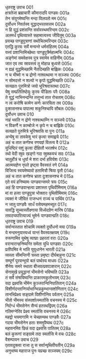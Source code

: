 धृतराष्ट्र उवाच	001  
क्षत्रतेजा ब्रह्मचारी कौमारादपि पाण्डवः	001a  
तेन संयुगमेष्यन्ति मन्दा विलपतो मम	001c  
दुर्योधन निवर्तस्व युद्धाद्भरतसत्तम	002a  
न हि युद्धं प्रशंसन्ति सर्वावस्थमरिन्दम	002c  
अलमर्धं पृथिव्यास्ते सहामात्यस्य जीवितुम्	003a  
प्रयच्छ पाण्डुपुत्राणां यथोचितमरिन्दम	003c  
एतद्धि कुरवः सर्वे मन्यन्ते धर्मसंहितम्	004a  
यत्त्वं प्रशान्तिमिच्छेथाः पाण्डुपुत्रैर्महात्मभिः	004c  
अङ्गेमां समवेक्षस्व पुत्र स्वामेव वाहिनीम्	005a  
जात एव तव स्रावस्त्वं तु मोहान्न बुध्यसे	005c  
न ह्यहं युद्धमिच्छामि नैतदिच्छति बाह्लिकः	006a  
न च भीष्मो न च द्रोणो नाश्वत्थामा न सञ्जयः	006c  
न सोमदत्तो न शल्यो न कृपो युद्धमिच्छति	007a  
सत्यव्रतः पुरुमित्रो जयो भूरिश्रवास्तथा	007c  
येषु सम्प्रतितिष्ठेयुः कुरवः पीडिताः परैः	008a  
ते युद्धं नाभिनन्दन्ति तत्तुभ्यं तात रोचताम्	008c  
न त्वं करोषि कामेन कर्णः कारयिता तव	009a  
दुःशासनश्च पापात्मा शकुनिश्चापि सौबलः	009c  
दुर्योधन उवाच	010  
नाहं भवति न द्रोणे नाश्वत्थाम्नि न सञ्जये	010a  
न विकर्णे न काम्बोजे न कृपे न च बाह्लिके	010c  
सत्यव्रते पुरुमित्रे भूरिश्रवसि वा पुनः	011a  
अन्येषु वा तावकेषु भारं कृत्वा समाह्वये	011c  
अहं च तात कर्णश्च रणयज्ञं वितत्य वै	012a  
युधिष्ठिरं पशुं कृत्वा दीक्षितौ भरतर्षभ	012c  
रथो वेदी स्रुवः खड्गो गदा स्रुक्कवचं सदः	013a  
चातुर्होत्रं च धुर्या मे शरा दर्भा हविर्यशः	013c  
आत्मयज्ञेन नृपते इष्ट्वा वैवस्वतं रणे	014a  
विजित्य स्वयमेष्यावो हतामित्रौ श्रिया वृतौ	014c  
अहं च तात कर्णश्च भ्राता दुःशासनश्च मे	015a  
एते वयं हनिष्यामः पाण्डवान्समरे त्रयः	015c  
अहं हि पाण्डवान्हत्वा प्रशास्ता पृथिवीमिमाम्	016a  
मां वा हत्वा पाण्डुपुत्रा भोक्तारः पृथिवीमिमाम्	016c  
त्यक्तं मे जीवितं राजन्धनं राज्यं च पार्थिव	017a  
न जातु पाण्डवैः सार्धं वसेयमहमच्युत	017c  
यावद्धि सूच्यास्तीक्ष्णाया विध्येदग्रेण मारिष	018a  
तावदप्यपरित्याज्यं भूमेर्नः पाण्डवान्प्रति	018c  
धृतराष्ट्र उवाच	019  
सर्वान्वस्तात शोचामि त्यक्तो दुर्योधनो मया	019a  
ये मन्दमनुयास्यध्वं यान्तं वैवस्वतक्षयम्	019c  
रुरूणामिव यूथेषु व्याघ्राः प्रहरतां वराः	020a  
वरान्वरान्हनिष्यन्ति समेता युधि पाण्डवाः	020c  
प्रतीपमिव मे भाति युयुधानेन भारती	021a  
व्यस्ता सीमन्तिनी त्रस्ता प्रमृष्टा दीर्घबाहुना	021c  
सम्पूर्णं पूरयन्भूयो बलं पार्थस्य माधवः	022a  
शैनेयः समरे स्थाता बीजवत्प्रवपञ्शरान्	022c  
सेनामुखे प्रयुद्धानां भीमसेनो भविष्यति	023a  
तं सर्वे संश्रयिष्यन्ति प्राकारमकुतोभयम्	023c  
यदा द्रक्ष्यसि भीमेन कुञ्जरान्विनिपातितान्	024a  
विशीर्णदन्तान्गिर्याभान्भिन्नकुम्भान्सशोणितान्	024c  
तानभिप्रेक्ष्य सङ्ग्रामे विशीर्णानिव पर्वतान्	025a  
भीतो भीमस्य संस्पर्शात्स्मर्तासि वचनस्य मे	025c  
निर्दग्धं भीमसेनेन सैन्यं हतरथद्विपम्	026a  
गतिमग्नेरिव प्रेक्ष्य स्मर्तासि वचनस्य मे	026c  
महद्वो भयमागामि न चेच्छाम्यथ पाण्डवैः	027a  
गदया भीमसेनेन हताः शममुपैष्यथ	027c  
महावनमिव छिन्नं यदा द्रक्ष्यसि पातितम्	028a  
बलं कुरूणां सङ्ग्रामे तदा स्मर्तासि मे वचः	028c  
वैशम्पायन उवाच	029  
एतावदुक्त्वा राजा तु स सर्वान्पृथिवीपतीन्	029a  
अनुभाष्य महाराज पुनः पप्रच्छ सञ्जयम्	029c  
